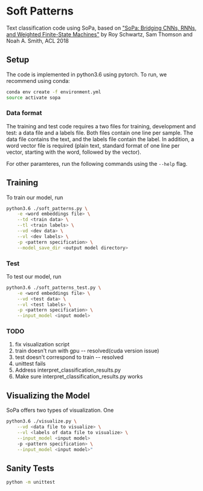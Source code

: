 # Soft Patterns
Text classification code using SoPa, based on ["SoPa: Bridging CNNs, RNNs, and Weighted Finite-State Machines"](https://arxiv.org/) by Roy Schwartz, Sam Thomson and Noah A. Smith, ACL 2018


## Setup

The code is implemented in python3.6 using pytorch. To run, we recommend using conda:

```bash
conda env create -f environment.yml
source activate sopa
```

### Data format
The training and test code requires a two files for training, development and test: a data file and a labels file.
Both files contain one line per sample. The data file contains the text, and the labels file contain the label.
In addition, a word vector file is required (plain text, standard format of one line per vector, starting with the word, followed by the vector).

For other paramteres, run the following commands using the ```--help``` flag.

## Training

To train our model, run

```bash
python3.6 ./soft_patterns.py \
    -e <word embeddings file> \
    --td <train data> \
    --tl <train labels> \
    --vd <dev data> \
    --vl <dev labels> \
    -p <pattern specification> \
    --model_save_dir <output model directory>
```

### Test
To test our model, run

```bash
python3.6 ./soft_patterns_test.py \
    -e <word embeddings file> \
    --vd <test data> \
    --vl <test labels> \
    -p <pattern specification> \
    --input_model <input model>
```


### TODO

1. fix visualization script
2. train doesn't run with gpu -- resolved(cuda version issue)
3. test doesn't correspond to train -- resolved
4. unittest fails
5. Address interpret_classification_results.py
6. Make sure interpret_classification_results.py works

## Visualizing the Model
SoPa offers two types of visualization. One
```bash
python3.6 ./visualize.py \
    --vd <data file to visualize> \
    --vl <labels of data file to visualize> \
    --input_model <input model>
    -p <pattern specification> \
    --input_model <input model>"
```


## Sanity Tests

```bash
python -m unittest
```
